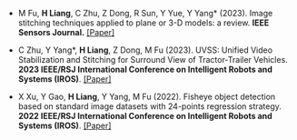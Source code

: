 - M Fu, <strong>H Liang</strong>, C Zhu, Z Dong, R Sun, Y Yue, Y Yang* (2023). Image stitching techniques applied to plane or 3-D models: a review. <strong>IEEE Sensors Journal.</strong> [[Paper]](https://doi.org/10.1109/JSEN.2023.3251661)

- C Zhu, Y Yang*, <strong>H Liang</strong>, Z Dong, M Fu (2023). UVSS: Unified Video Stabilization and Stitching for Surround View of Tractor-Trailer Vehicles. <strong>2023 IEEE/RSJ International Conference on Intelligent Robots and Systems (IROS)</strong>. [[Paper]](https://doi.org/10.1109/IROS55552.2023.10342264)

- X Xu, Y Gao, <strong>H Liang</strong>, Y Yang, M Fu (2022). Fisheye object detection based on standard image datasets with 24-points regression strategy. <strong>2022 IEEE/RSJ International Conference on Intelligent Robots and Systems (IROS)</strong>. [[Paper]](https://doi.org/10.1109/IROS47612.2022.9981891)

